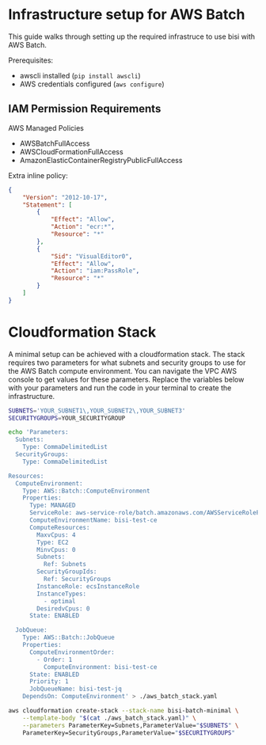 # Infrastructure setup for AWS Batch

This guide walks through setting up the required infrastruce to use bisi with AWS Batch.

Prerequisites: 
 - awscli installed (`pip install awscli`)
 - AWS credentials configured (`aws configure`)

## IAM Permission Requirements

AWS Managed Policies
- AWSBatchFullAccess
- AWSCloudFormationFullAccess
- AmazonElasticContainerRegistryPublicFullAccess

Extra inline policy:
```json
{
    "Version": "2012-10-17",
    "Statement": [
        {
            "Effect": "Allow",
            "Action": "ecr:*",
            "Resource": "*"
        },
        {
            "Sid": "VisualEditor0",
            "Effect": "Allow",
            "Action": "iam:PassRole",
            "Resource": "*"
        }
    ]
}
```

# Cloudformation Stack

A minimal setup can be achieved with a cloudformation stack. 
The stack requires two parameters for what subnets and security groups to use for the AWS Batch compute environment.
You can navigate the VPC AWS console to get values for these parameters. 
Replace the variables below with your parameters and run the code in your terminal to create the infrastructure.

```bash
SUBNETS='YOUR_SUBNET1\,YOUR_SUBNET2\,YOUR_SUBNET3'
SECURITYGROUPS=YOUR_SECURITYGROUP

echo 'Parameters:
  Subnets:
    Type: CommaDelimitedList
  SecurityGroups:
    Type: CommaDelimitedList

Resources:
  ComputeEnvironment:
    Type: AWS::Batch::ComputeEnvironment
    Properties:
      Type: MANAGED
      ServiceRole: aws-service-role/batch.amazonaws.com/AWSServiceRoleForBatch
      ComputeEnvironmentName: bisi-test-ce
      ComputeResources:
        MaxvCpus: 4
        Type: EC2
        MinvCpus: 0
        Subnets:
          Ref: Subnets
        SecurityGroupIds:
          Ref: SecurityGroups
        InstanceRole: ecsInstanceRole
        InstanceTypes:
          - optimal
        DesiredvCpus: 0
      State: ENABLED

  JobQueue:
    Type: AWS::Batch::JobQueue
    Properties:
      ComputeEnvironmentOrder:
        - Order: 1
          ComputeEnvironment: bisi-test-ce
      State: ENABLED
      Priority: 1
      JobQueueName: bisi-test-jq
    DependsOn: ComputeEnvironment' > ./aws_batch_stack.yaml

aws cloudformation create-stack --stack-name bisi-batch-minimal \
    --template-body "$(cat ./aws_batch_stack.yaml)" \
    --parameters ParameterKey=Subnets,ParameterValue="$SUBNETS" \
    ParameterKey=SecurityGroups,ParameterValue="$SECURITYGROUPS"
```
